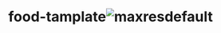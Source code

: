 # food-tamplate![maxresdefault](https://user-images.githubusercontent.com/76470837/186188010-9ef3df6f-dd09-4608-820f-5ab32be66be7.jpg)
